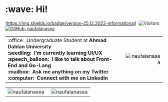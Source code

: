<h1 align="left" id="macropower-title">:wave: Hi!</h1>

(https://img.shields.io/badge/version-25.12.2022-informational)&nbsp;
![Visitors](https://visitor-badge.glitch.me/badge?page_id=naufalanasea)&nbsp;
[![GitHub: naufalanasea](https://img.shields.io/github/followers/naufalanasea?label=follow&style=social)](https://github.com/naufalanasea)&nbsp;


<table>
<tr>
<td align="left">
 :office: &nbsp;Undergraduate Student at <b>Ahmad Dahlan University<b>
<br> :seedling: &nbsp;I’m currently learning <b>UI/UX<b>
<br> :speech_balloon: &nbsp;I like to talk about <b>Front-End<b> and <b>Go-Lang<b>
<br> :mailbox: &nbsp;Ask me anything on my <b>Twitter<b>
<br> :computer: &nbsp;Connect with me on <b>LinkedIn<b>
</td>
<td align="right">
<a href="#naufalanasea-title">
  <img src="https://github-readme-stats.vercel.app/api?username=naufalanasea&show_icons=true&theme=react&border_color=61dafb&hide_border=true" alt="naufalanasea" align="right"/>
</a>
</td>
</tr>
</table>

<table>
  <tr>
    <td align="left">
   <a href="#naufalanasea-title">
      <img src="https://github-readme-stats.vercel.app/api/top-langs/?username=naufalanasea&hide=c%23,powershell,Mathematica,Ruby,Objective-C,Objective-C%2b%2b,Cuda&title_color=61dafb&text_color=ffffff&icon_color=61dafb&bg_color=20232a&langs_count=8&layout=compact&border_color=61dafb&hide_border=true" alt="naufalanasea" align="left"/>
    </a>
    </td>
    <td align="right">
    <a href="#naufalanasea-title">
      <img src="https://github-readme-streak-stats.herokuapp.com/?user=naufalanasea&theme=react&border=61dafb&hide_border=true" alt="naufalanasea" align="right"/>
    </a>
    </td>
  </tr>
</table>


